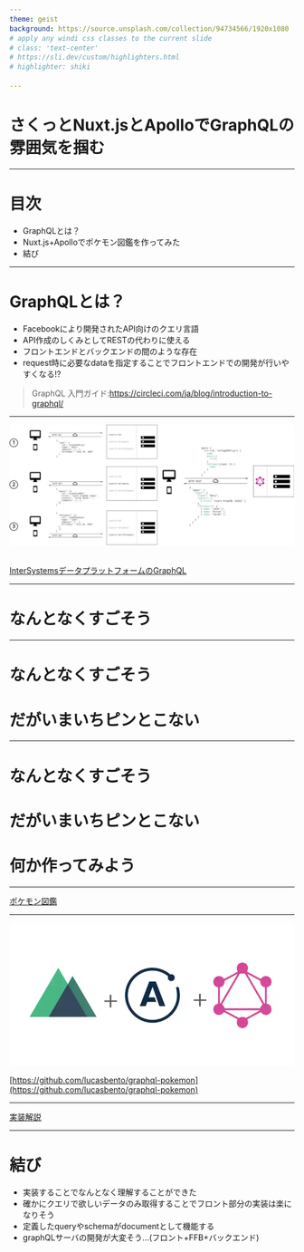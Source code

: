```yaml
---
theme: geist
background: https://source.unsplash.com/collection/94734566/1920x1080
# apply any windi css classes to the current slide
# class: 'text-center'
# https://sli.dev/custom/highlighters.html
# highlighter: shiki

---
```

# さくっとNuxt.jsとApolloでGraphQLの雰囲気を掴む


---

# 目次
- GraphQLとは？
- Nuxt.js+Apolloでポケモン図鑑を作ってみた
- 結び

---

# GraphQLとは？
- Facebookにより開発されたAPI向けのクエリ言語
- API作成のしくみとしてRESTの代わりに使える
- フロントエンドとバックエンドの間のような存在
- request時に必要なdataを指定することでフロントエンドでの開発が行いやすくなる!?


> GraphQL 入門ガイド:https://circleci.com/ja/blog/introduction-to-graphql/


---

<img src="img/graphQL1.jpeg">

<br>
<br>

[InterSystemsデータプラットフォームのGraphQL
](https://jp.community.intersystems.com/post/intersystems%E3%83%87%E3%83%BC%E3%82%BF%E3%83%97%E3%83%A9%E3%83%83%E3%83%88%E3%83%95%E3%82%A9%E3%83%BC%E3%83%A0%E3%81%AEgraphql)

---

<h1 class="text-center">なんとなくすごそう</h1>

---

<h1 class="text-center">なんとなくすごそう</h1>

<h1 class="text-center">だがいまいちピンとこない</h1>

---

<h1 class="text-center">なんとなくすごそう</h1>

<h1 class="text-center">だがいまいちピンとこない</h1>

<h1 class="text-center">何か作ってみよう</h1>

---

[ポケモン図鑑](https://nuxt-graphql-demo.netlify.app/)

---

<img src="img/hello-nuxt-graphql-with-apollo-client.webp">


[https://github.com/lucasbento/graphql-pokemon](https://github.com/lucasbento/graphql-pokemon)

---

[実装解説](https://zenn.dev/kimkiyong/articles/b92b1029093741)

---
# 結び
- 実装することでなんとなく理解することができた
- 確かにクエリで欲しいデータのみ取得することでフロント部分の実装は楽になりそう
- 定義したqueryやschemaがdocumentとして機能する
- graphQLサーバの開発が大変そう...(フロント+FFB+バックエンド)
